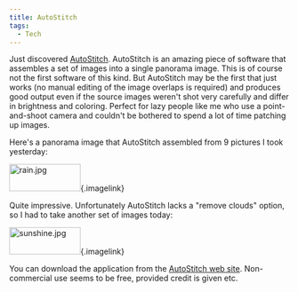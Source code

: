 ```yaml
---
title: AutoStitch
tags:
  - Tech
---
```


Just discovered [AutoStitch](http://www.autostitch.net/). AutoStitch is an amazing piece of software that assembles a set of images into a single panorama image. This is of course not the first software of this kind. But AutoStitch may be the first that just works (no manual editing of the image overlaps is required) and produces good output even if the source images weren't shot very carefully and differ in brightness and coloring. Perfect for lazy people like me who use a point-and-shoot camera and couldn't be bothered to spend a lot of time patching up images.

Here's a panorama image that AutoStitch assembled from 9 pictures I took yesterday:

[<img id="image22" src="rain.thumbnail.jpg" alt="rain.jpg" width="128" height="49" />](rain.jpg "rain.jpg"){.imagelink}

Quite impressive. Unfortunately AutoStitch lacks a "remove clouds" option, so I had to take another set of images today:

[<img id="image23" src="sunshine.thumbnail.jpg" alt="sunshine.jpg" width="128" height="49" />](sunshine.jpg "sunshine.jpg"){.imagelink}

You can download the application from the [AutoStitch web site](http://www.autostitch.net/). Non-commercial use seems to be free, provided credit is given etc.
